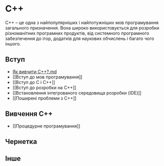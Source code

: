 # C++
C++ – це одна з найпопулярніших і найпотужніших мов програмування загального призначення. Вона широко використовується для розробки різноманітних програмних продуктів, від системного програмного забезпечення до ігор, додатків для наукових обчислень і багато чого іншого.
## Вступ
- [Як вивчити С++?.md](./introduction/Як%20вивчити%20С++?.md)
- [[Вступ до мов програмування]]
- [[Вступ до C і C++]]
- [[Вступ до розробки на C++]]
- [[Встановлення інтегрованого середовища розробки (IDE)]]
- [[Поширені проблеми з C++]]
## Вивчення С++
- [[Процедурне програмування]]
## Чернетка

## Інше
